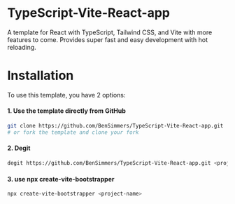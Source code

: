 # TypeScript-Vite-React-app
A template for React with TypeScript, Tailwind CSS, and Vite with more features to come.
Provides super fast and easy development with hot reloading.

# Installation
To use this template, you have 2 options:

#### 1. Use the template directly from GitHub
```bash
git clone https://github.com/BenSimmers/TypeScript-Vite-React-app.git
# or fork the template and clone your fork
```

#### 2. Degit
```bash
degit https://github.com/BenSimmers/TypeScript-Vite-React-app.git <project-name>
```

#### 3. use npx create-vite-bootstrapper
```bash
npx create-vite-bootstrapper <project-name>
```

